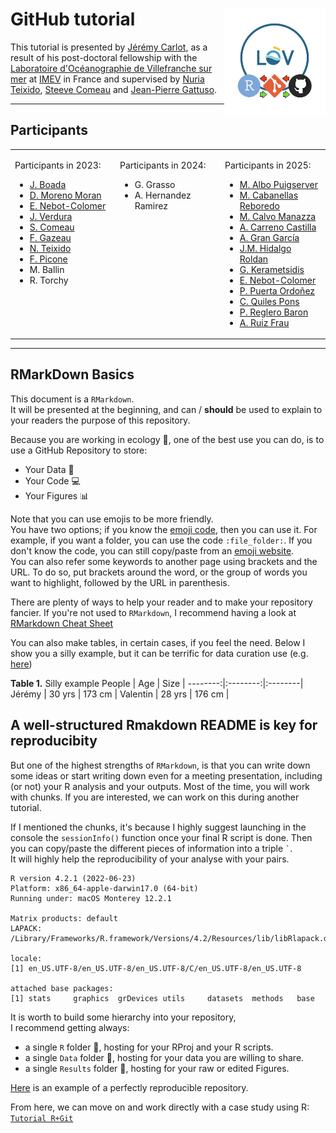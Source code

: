 # GitHub tutorial <img src='Courses/vignette.png' align="right" height="170" />

This tutorial is presented by [Jérémy Carlot](https://jaycrlt.github.io), as a result of his post-doctoral fellowship with the [Laboratoire d'Océanographie de Villefranche sur mer](https://lov.imev-mer.fr/web/) at [IMEV](https://www.imev-mer.fr/web/#) in France and supervised by [Nuria Teixido](https://orcid.org/0000-0001-9286-2852), [Steeve Comeau](https://orcid.org/0000-0002-6724-5286) and [Jean-Pierre Gattuso](https://orcid.org/0000-0002-4533-4114). 

---
## Participants


<table width="100%"> <td width="33.3%" valign="top">

Participants in 2023:
- [J. Boada](https://orcid.org/0000-0002-3815-625X)
- [D. Moreno Moran](https://orcid.org/0009-0007-2796-2313)
- [E. Nebot-Colomer](https://orcid.org/0000-0003-1013-2405)
- [J. Verdura](https://orcid.org/0000-0003-0662-1206)
- [S. Comeau](https://orcid.org/0000-0002-6724-5286)
- [F. Gazeau](https://orcid.org/0000-0001-8807-4597)
- [N. Teixido](https://orcid.org/0000-0001-9286-2852)
- [F. Picone](https://orcid.org/0000-0001-6903-9665)
- M. Ballin
- R. Torchy

</td> <td width="33.3%" valign="top">
  
Participants in 2024:
- G. Grasso
- A. Hernandez Ramirez

</td> <td width="33.3%" valign="top">

Participants in 2025:
- [M. Albo Puigserver](https://orcid.org/0000-0002-0477-5984)
- [M. Cabanellas Reboredo](https://orcid.org/0000-0002-0906-1243)
- [M. Calvo Manazza](https://orcid.org/0000-0002-5745-9790)
- [A. Carreno Castilla](https://orcid.org/0000-0002-1104-4493)
- [A. Gran García](https://orcid.org/0000-0002-7963-2558)
- [J.M. Hidalgo Roldan](https://orcid.org/0000-0002-3494-9658) 
- [G. Kerametsidis](https://orcid.org/0000-0002-6502-8122)
- [E. Nebot-Colomer](https://orcid.org/0000-0003-1013-2405)
- [P. Puerta Ordoñez](https://orcid.org/0000-0003-4413-4601)
- [C. Quiles Pons](https://orcid.org/0009-0005-8859-7191)
- [P. Reglero Baron](https://orcid.org/0000-0002-1093-4750)
- [A. Ruiz Frau](https://orcid.org/0000-0002-1317-2827)

</td> </table>

---

## RMarkDown Basics

This document is a ``RMarkdown``.\
It will be presented at the beginning, and can / **should** be used to explain to your readers the purpose of this repository.

Because you are working in ecology :seedling:, one of the best use you can do, is to use a GitHub Repository to store:
- Your Data :memo:
- Your Code :computer:
- Your Figures :bar_chart:

Note that you can use emojis to be more friendly.\
You have two options; if you know the [emoji code](https://gist.github.com/rxaviers/7360908), then you can use it. For example, if you want a folder, you can use the code `:file_folder:`. If you don't know the code, you can still copy/paste from an [emoji website](https://getemoji.com).\
You can also refer some keywords to another page using brackets and the URL. To do so, put brackets around the word, or the group of words you want to highlight, followed by the URL in parenthesis.

There are plenty of ways to help your reader and to make your repository fancier. If you're not used to ``RMarkdown``, I recommend having a look at [RMarkdown Cheat Sheet](https://www.markdownguide.org/cheat-sheet/)

You can also make tables, in certain cases, if you feel the need.
Below I show you a silly example, but it can be terrific for data curation use (e.g. [here](https://github.com/JWicquart/gcrmndb_benthos))

**Table 1.** Silly example
People   | Age      | Size    |
--------:|:--------:|:--------|
Jérémy   | 30 yrs   | 173 cm  |
Valentin | 28 yrs   | 176 cm  |

## A well-structured Rmakdown README is key for reproducibity

But one of the highest strengths of ``RMarkdown``, is that you can write down some ideas or start writing down even for a meeting presentation, including (or not) your R analysis and your outputs. Most of the time, you will work with chunks. If you are interested, we can work on this during another tutorial.

If I mentioned the chunks, it's because I highly suggest launching in the console the ``sessionInfo()`` function once your final R script is done. Then you can copy/paste the different pieces of information into a triple `` ` ``.\
It will highly help the reproducibility of your analyse with your pairs.

```{Session Info, echo = T}
R version 4.2.1 (2022-06-23)
Platform: x86_64-apple-darwin17.0 (64-bit)
Running under: macOS Monterey 12.2.1

Matrix products: default
LAPACK: /Library/Frameworks/R.framework/Versions/4.2/Resources/lib/libRlapack.dylib

locale:
[1] en_US.UTF-8/en_US.UTF-8/en_US.UTF-8/C/en_US.UTF-8/en_US.UTF-8

attached base packages:
[1] stats     graphics  grDevices utils     datasets  methods   base     
```

It is worth to build some hierarchy into your repository,\
I recommend getting always:
- a single ``R`` folder :file_folder:, hosting for your RProj and your R scripts.
- a single ``Data`` folder :file_folder:, hosting for your data you are willing to share.
- a single ``Results`` folder :file_folder:, hosting for your raw or edited Figures.

[Here](https://github.com/JayCrlt/CCA_Methods) is an example of a perfectly reproducible repository.

From here, we can move on and work directly with a case study using R: [``Tutorial R+Git``](https://github.com/JayCrlt/GitHub_Tutorial/blob/main/Courses/Git%2BR.md)
